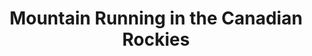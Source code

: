 ---
layout: book
title: "Mountain Running in the Canadian Rockies"
image_path: /images/books/mountain-running-in-the-canadian-rockies.jpg
---